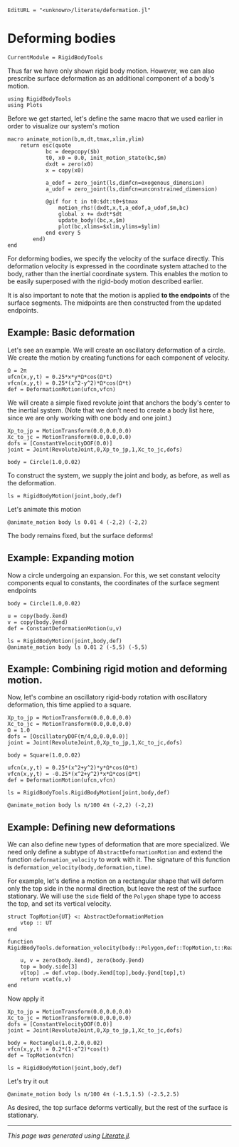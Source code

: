 ```@meta
EditURL = "<unknown>/literate/deformation.jl"
```

# Deforming bodies

```@meta
CurrentModule = RigidBodyTools
```

Thus far we have only shown rigid body motion. However, we can
also prescribe surface deformation as an additional component
of a body's motion.

````@example deformation
using RigidBodyTools
using Plots
````

Before we get started, let's define the same macro that we used earlier
in order to visualize our system's motion

````@example deformation
macro animate_motion(b,m,dt,tmax,xlim,ylim)
    return esc(quote
            bc = deepcopy($b)
            t0, x0 = 0.0, init_motion_state(bc,$m)
            dxdt = zero(x0)
            x = copy(x0)

            a_edof = zero_joint(ls,dimfcn=exogenous_dimension)
            a_udof = zero_joint(ls,dimfcn=unconstrained_dimension)

            @gif for t in t0:$dt:t0+$tmax
                motion_rhs!(dxdt,x,t,a_edof,a_udof,$m,bc)
                global x += dxdt*$dt
                update_body!(bc,x,$m)
                plot(bc,xlims=$xlim,ylims=$ylim)
            end every 5
        end)
end
````

For deforming bodies, we specify the velocity of the surface directly. This
deformation velocity is expressed in the coordinate system attached to the
body, rather than the inertial coordinate system. This enables the
motion to be easily superposed with the rigid-body motion described earlier.

It is also important to note that the motion is applied **to the endpoints**
of the surface segments. The midpoints are then constructed from the
updated endpoints.
## Example: Basic deformation
Let's see an example. We will create an oscillatory deformation of a circle.
We create the motion by creating functions for each component of velocity.

````@example deformation
Ω = 2π
ufcn(x,y,t) = 0.25*x*y*Ω*cos(Ω*t)
vfcn(x,y,t) = 0.25*(x^2-y^2)*Ω*cos(Ω*t)
def = DeformationMotion(ufcn,vfcn)
````

We will create a simple fixed revolute joint that anchors the body's center to the
inertial system. (Note that we don't need to create a body list here, since we
are only working with one body and one joint.)

````@example deformation
Xp_to_jp = MotionTransform(0.0,0.0,0.0)
Xc_to_jc = MotionTransform(0.0,0.0,0.0)
dofs = [ConstantVelocityDOF(0.0)]
joint = Joint(RevoluteJoint,0,Xp_to_jp,1,Xc_to_jc,dofs)

body = Circle(1.0,0.02)
````

To construct the system, we supply the joint and body, as before, as well as the deformation.

````@example deformation
ls = RigidBodyMotion(joint,body,def)
````

Let's animate this motion

````@example deformation
@animate_motion body ls 0.01 4 (-2,2) (-2,2)
````

The body remains fixed, but the surface deforms!

## Example: Expanding motion
Now a circle undergoing an expansion. For this, we set constant velocity
components equal to constants, the coordinates of the surface segment endpoints

````@example deformation
body = Circle(1.0,0.02)

u = copy(body.x̃end)
v = copy(body.ỹend)
def = ConstantDeformationMotion(u,v)

ls = RigidBodyMotion(joint,body,def)
@animate_motion body ls 0.01 2 (-5,5) (-5,5)
````

## Example: Combining rigid motion and deforming motion.
Now, let's combine an oscillatory rigid-body rotation with
oscillatory deformation, this time applied to a square.

````@example deformation
Xp_to_jp = MotionTransform(0.0,0.0,0.0)
Xc_to_jc = MotionTransform(0.0,0.0,0.0)
Ω = 1.0
dofs = [OscillatoryDOF(π/4,Ω,0.0,0.0)]
joint = Joint(RevoluteJoint,0,Xp_to_jp,1,Xc_to_jc,dofs)

body = Square(1.0,0.02)

ufcn(x,y,t) = 0.25*(x^2+y^2)*y*Ω*cos(Ω*t)
vfcn(x,y,t) = -0.25*(x^2+y^2)*x*Ω*cos(Ω*t)
def = DeformationMotion(ufcn,vfcn)

ls = RigidBodyTools.RigidBodyMotion(joint,body,def)

@animate_motion body ls π/100 4π (-2,2) (-2,2)
````

## Example: Defining new deformations
We can also define new types of deformation that are more specialized.
We need only define a subtype of `AbstractDeformationMotion`
and extend the function `deformation_velocity` to work with it.
The signature of this function is `deformation_velocity(body,deformation,time)`.

For example, let's define a motion on a rectangular shape that
will deform only the top side in the normal direction, but leave the rest of
the surface stationary. We will use the `side` field
of the `Polygon` shape type to access the top, and set
its vertical velocity.

````@example deformation
struct TopMotion{UT} <: AbstractDeformationMotion
    vtop :: UT
end

function RigidBodyTools.deformation_velocity(body::Polygon,def::TopMotion,t::Real)

    u, v = zero(body.x̃end), zero(body.ỹend)
    top = body.side[3]
    v[top] .= def.vtop.(body.x̃end[top],body.ỹend[top],t)
    return vcat(u,v)
end
````

Now apply it

````@example deformation
Xp_to_jp = MotionTransform(0.0,0.0,0.0)
Xc_to_jc = MotionTransform(0.0,0.0,0.0)
dofs = [ConstantVelocityDOF(0.0)]
joint = Joint(RevoluteJoint,0,Xp_to_jp,1,Xc_to_jc,dofs)

body = Rectangle(1.0,2.0,0.02)
vfcn(x,y,t) = 0.2*(1-x^2)*cos(t)
def = TopMotion(vfcn)

ls = RigidBodyMotion(joint,body,def)
````

Let's try it out

````@example deformation
@animate_motion body ls π/100 4π (-1.5,1.5) (-2.5,2.5)
````

As desired, the top surface deforms vertically, but the rest of the
surface is stationary.

---

*This page was generated using [Literate.jl](https://github.com/fredrikekre/Literate.jl).*

